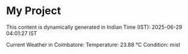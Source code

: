 # My Project

This content is dynamically generated in Indian Time (IST): 2025-06-29 04:01:27 IST


Current Weather in Coimbatore:
Temperature: 23.88 °C
Condition: mist
